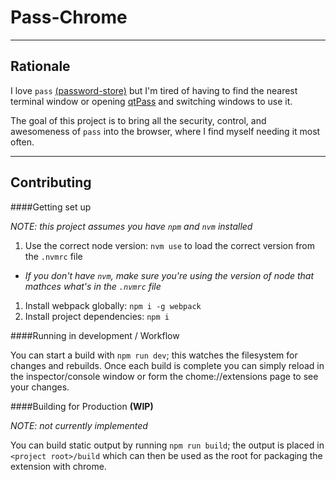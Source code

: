 Pass-Chrome
===========
-----------

Rationale
---------

I love `pass`  [(password-store)](http://www.passwordstore.org) but I'm tired of having to find the nearest terminal 
window or opening [qtPass](https://github.com/IJHack/qtpass) and switching windows to use it.

The goal of this project is to bring all the security, control, and awesomeness of `pass` into the browser, where I find 
myself needing it most often.

------------

Contributing
------------

####Getting set up

_NOTE: this project assumes you have `npm` and `nvm` installed_

1. Use the correct node version: `nvm use` to load the correct version from the `.nvmrc` file
  * _If you don't have `nvm`, make sure you're using the version of node that mathces what's in the `.nvmrc` file_
1. Install webpack globally: `npm i -g webpack`
1. Install project dependencies: `npm i`

####Running in development / Workflow

You can start a build with `npm run dev`; this watches the filesystem for changes and rebuilds. Once each build is 
complete you can simply reload in the inspector/console window or form the chome://extensions page to see your changes.

####Building for Production **(WIP)**

_NOTE: not currently implemented_

You can build static output by running `npm run build`; the output is placed in `<project root>/build` which can then 
be used as the root for packaging the extension with chrome.
